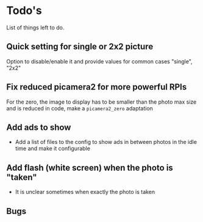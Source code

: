 # Todo's

List of things left to do.

## Quick setting for single or 2x2 picture

Option to disable/enable it and provide values for common cases "single", "2x2"

## Fix reduced picamera2 for more powerful RPIs

For the zero, the image to display has to be smaller than the photo max size and is reduced in code, make a `picamera2_zero` adaptation

## Add ads to show

- Add a list of files to the config to show ads in between photos in the idle time and make it configurable

## Add flash (white screen) when the photo is "taken"

- It is unclear sometimes when exactly the photo is taken

## Bugs
